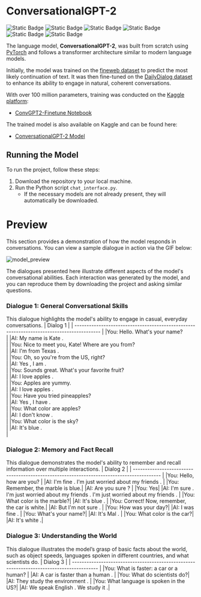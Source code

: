 # ConversationalGPT-2

![Static Badge](https://img.shields.io/badge/Python-%237F52FF?style=for-the-badge&logo=Python&logoColor=white)
![Static Badge](https://img.shields.io/badge/PyTorch-%23FE7B7B?style=for-the-badge&logo=PyTorch&logoColor=white)
![Static Badge](https://img.shields.io/badge/PyTorchXLA-%234DA651?style=for-the-badge&logo=PyG&logoColor=white)
![Static Badge](https://img.shields.io/badge/CometML-%234A2296?style=for-the-badge&logo=bitcomet&logoColor=white)
![Static Badge](https://img.shields.io/badge/TPU-%2325A162?style=for-the-badge&logo=turbo&logoColor=white)
![Static Badge](https://img.shields.io/badge/Git-%23EA330E?style=for-the-badge&logo=git&logoColor=white)

The language model, **ConversationalGPT-2**, was built from scratch using [PyTorch](https://pytorch.org/) and follows a transformer architecture similar to modern language models.

Initially, the model was trained on the [fineweb dataset](https://huggingface.co/datasets/HuggingFaceFW/fineweb-edu) to predict the most likely continuation of text. It was then fine-tuned on the [DailyDialog dataset](https://huggingface.co/datasets/li2017dailydialog/daily_dialog) to enhance its ability to engage in natural, coherent conversations.

With over 100 million parameters, training was conducted on the [Kaggle platform](https://www.kaggle.com/):
- [ConvGPT2-Finetune Notebook](https://www.kaggle.com/code/spectrespect/convgpt2-finetune)

The trained model is also available on Kaggle and can be found here:
- [ConversationalGPT-2 Model](https://www.kaggle.com/models/spectrespect/convgpt2)

## Running the Model  
To run the project, follow these steps:

1. Download the repository to your local machine.
2. Run the Python script `chat_interface.py`.
   - If the necessary models are not already present, they will automatically be downloaded.

# Preview
This section provides a demonstration of how the model responds in conversations. You can view a sample dialogue in action via the GIF below:

![model_preview](https://github.com/user-attachments/assets/f218d7cc-9018-4592-89fb-61a5f65e7538)


The dialogues presented here illustrate different aspects of the model's conversational abilities. Each interaction was generated by the model, and you can reproduce them by downloading the project and asking similar questions. <br>

### Dialogue 1: General Conversational Skills
This dialogue highlights the model's ability to engage in casual, everyday conversations.
| Dialog 1 |
| ----------------------------------------------------------------------------------------- | 
|You: Hello. What's your name?<br> |
|AI:   My name is Kate .<br> | 
|You: Nice to meet you, Kate! Where are you from?<br> |
|AI:   I'm from Texas . <br> |
|You: Oh, so you're from the US, right?<br> |
|AI:   Yes , I am . <br> |
|You: Sounds great. What's your favorite fruit?<br> |
|AI:   I love apples . <br> |
|You: Apples are yummy.<br> |
|AI:   I love apples . <br> |
|You: Have you tried pineapples?<br> |
|AI:   Yes , I have . <br> |
|You: What color are apples?<br> |
|AI:   I don't know . <br> |
|You: What color is the sky? <br> |
|AI:   It's blue .<br> |

### Dialogue 2: Memory and Fact Recall
This dialogue demonstrates the model's ability to remember and recall information over multiple interactions.
| Dialog 2 |
| ----------------------------------------------------------------------------------------- | 
|You: Hello, how are you?   |
|AI:   I'm fine . I'm just worried about my friends . |
|You: Remember, the marble is blue.|
|AI:   Are you sure ? |
|You: Yes|
|AI:   I'm sure . I'm just worried about my friends . I'm just worried about my friends . |
|You: What color is the marble?|
|AI:   It's blue . |
|You: Correct! Now, remember, the car is white.|
|AI:   But I'm not sure . |
|You: How was your day?|
|AI:   I was fine . |
|You: What's your name?|
|AI:   It's Mal . |
|You: What color is the car?|
|AI:   It's white .|

### Dialogue 3: Understanding the World
This dialogue illustrates the model’s grasp of basic facts about the world, such as object speeds, languages spoken in different countries, and what scientists do.
| Dialog 3 |
| ----------------------------------------------------------------------------------------- | 
|You: What is faster: a car or a human? |
|AI:   A car is faster than a human . |
|You: What do scientists do?|
|AI:   They study the environment . |
|You: What language is spoken in the US?|
|AI:   We speak English . We study it .|
